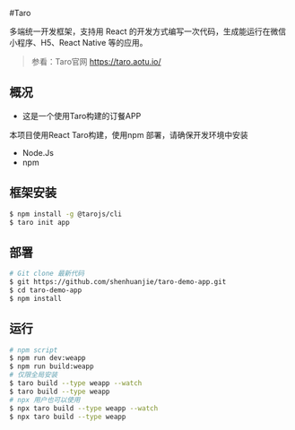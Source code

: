 #Taro

多端统一开发框架，支持用 React 的开发方式编写一次代码，生成能运行在微信小程序、H5、React Native 等的应用。

>
>参看：Taro官网 https://taro.aotu.io/

## 概况

* 这是一个使用Taro构建的订餐APP

本项目使用React Taro构建，使用npm 部署，请确保开发环境中安装
* Node.Js
* npm

## 框架安装

```bash
$ npm install -g @tarojs/cli
$ taro init app
```

## 部署

```bash
# Git clone 最新代码
$ git https://github.com/shenhuanjie/taro-demo-app.git
$ cd taro-demo-app
$ npm install
```
## 运行

```bash
# npm script
$ npm run dev:weapp
$ npm run build:weapp
# 仅限全局安装
$ taro build --type weapp --watch
$ taro build --type weapp
# npx 用户也可以使用
$ npx taro build --type weapp --watch
$ npx taro build --type weapp
```
